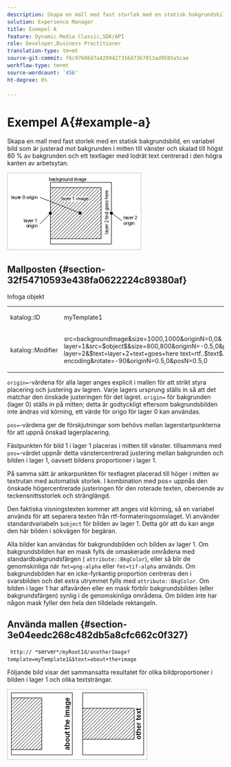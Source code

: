 ```yaml
---
description: Skapa en mall med fast storlek med en statisk bakgrundsbild, en variabel bild som är justerad mot bakgrunden i mitten till vänster och skalad till högst 80 % av bakgrunden och ett textlager med lodrät text centrerad i den högra kanten av arbetsytan.
solution: Experience Manager
title: Exempel A
feature: Dynamic Media Classic,SDK/API
role: Developer,Business Practitioner
translation-type: tm+mt
source-git-commit: f6c97606d7a4209427316d7367013ad9585a5cae
workflow-type: tm+mt
source-wordcount: '456'
ht-degree: 0%

---
```



# Exempel A{#example-a}

Skapa en mall med fast storlek med en statisk bakgrundsbild, en variabel bild som är justerad mot bakgrunden i mitten till vänster och skalad till högst 80 % av bakgrunden och ett textlager med lodrät text centrerad i den högra kanten av arbetsytan.

![](assets/examplea.png)

## Mallposten {#section-32f54710593e438fa0622224c89380af}

Infoga objekt

<table id="simpletable_97ECA49445634F59B3F1D100412EFC70"> 
 <tr class="strow"> 
  <td class="stentry"> <p> <span class="codeph"> katalog::ID  </span> </p> </td> 
  <td class="stentry"> <p> <span class="codeph"> myTemplate1  </span> </p> </td> 
 </tr> 
 <tr class="strow"> 
  <td class="stentry"> <p> <span class="codeph"> katalog::Modifier  </span> </p> </td> 
  <td class="stentry"> <p> <span class="codeph"> src=backgroundImage&amp;size=1000,1000&amp;originN=0,0&amp; layer=1&amp;src=$object$&amp;size=800,800&amp;originN=-0.5,0&amp;posN=-0.5,0&amp; layer=2&amp;$text=layer+2+text+goes+here text=rtf..$text$...rtf-encoding&amp;rotate=-90&amp;originN=0.5,0&amp;posN=0.5,0  </span> </p> </td> 
 </tr> 
</table>

`origin=`-värdena för alla lager anges explicit i mallen för att strikt styra placering och justering av lagren. Varje lagers ursprung ställs in så att det matchar den önskade justeringen för det lagret. `origin=` för bakgrunden (lager 0) ställs in på mitten; detta är godtyckligt eftersom bakgrundsbilden inte ändras vid körning, ett värde för origo för lager 0 kan användas.

`pos=`-värdena ger de förskjutningar som behövs mellan lagerstartpunkterna för att uppnå önskad lagerplacering.

Fästpunkten för bild 1 i lager 1 placeras i mitten till vänster. tillsammans med `pos=`-värdet uppnår detta vänstercentrerad justering mellan bakgrunden och bilden i lager 1, oavsett bildens proportioner i lager 1.

På samma sätt är ankarpunkten för textlagret placerad till höger i mitten av textrutan med automatisk storlek. I kombination med pos= uppnås den önskade högercentrerade justeringen för den roterade texten, oberoende av teckensnittsstorlek och stränglängd.

Den faktiska visningstexten kommer att anges vid körning, så en variabel används för att separera texten från rtf-formateringsomslaget. Vi använder standardvariabeln `$object` för bilden av lager 1. Detta gör att du kan ange den här bilden i sökvägen för begäran.

Alla bilder kan användas för bakgrundsbilden och bilden av lager 1. Om bakgrundsbilden har en mask fylls de omaskerade områdena med standardbakgrundsfärgen ( `attribute::BkgColor`), eller så blir de genomskinliga när `fmt=png-alpha` eller `fmt=tif-alpha` används. Om bakgrundsbilden har en icke-fyrkantig proportion centreras den i svarsbilden och det extra utrymmet fylls med `attribute::BkgColor`. Om bilden i lager 1 har alfavärden eller en mask förblir bakgrundsbilden (eller bakgrundsfärgen) synlig i de genomskinliga områdena. Om bilden inte har någon mask fyller den hela den tilldelade rektangeln.

## Använda mallen {#section-3e04eedc268c482db5a8cfc662c0f327}

` http:// *`server`*/myRootId/anotherImage?template=myTemplate1&$text=about+the+image`

Följande bild visar det sammansatta resultatet för olika bildproportioner i bilden i lager 1 och olika textsträngar.

![](assets/exampleausing.png)

